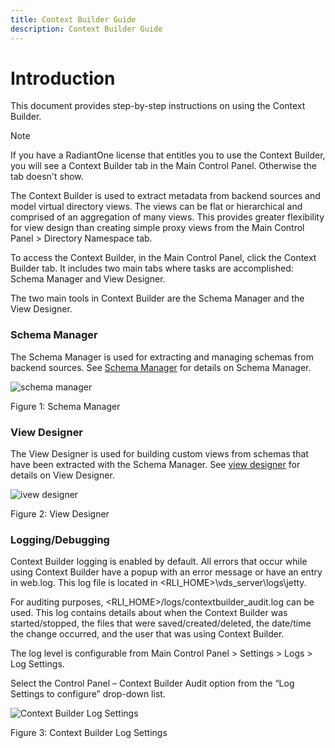 ```yaml
---
title: Context Builder Guide
description: Context Builder Guide
---
```


# Introduction

This document provides step-by-step instructions on using the Context Builder.
>[!note] 
>If you have a RadiantOne license that entitles you to use the Context Builder, you will see a Context Builder tab in the Main Control Panel. Otherwise the tab doesn't show. 

The Context Builder is used to extract metadata from backend sources and model virtual directory views. The views can be flat or hierarchical and comprised of an aggregation of many views. This provides greater flexibility for view design than creating simple proxy views from the Main Control Panel > Directory Namespace tab. 

To access the Context Builder, in the Main Control Panel, click the Context Builder tab. It includes two main tabs where tasks are accomplished: Schema Manager and View Designer.

The two main tools in Context Builder are the Schema Manager and the View Designer.

### Schema Manager 

The Schema Manager is used for extracting and managing schemas from backend sources. See [Schema Manager](schema-manager.md) for details on Schema Manager.
 
![schema manager](Media/Image1.1.jpg)

Figure 1: Schema Manager

### View Designer 

The View Designer is used for building custom views from schemas that have been extracted with the Schema Manager. See [view designer](view-designer.md) for details on View Designer.
 
![ivew designer](Media/Image1.2.jpg)

Figure 2: View Designer

### Logging/Debugging

Context Builder logging is enabled by default. All errors that occur while using Context Builder have a popup with an error message or have an entry in web.log. This log file is located in <RLI_HOME>\vds_server\logs\jetty. 

For auditing purposes, <RLI_HOME>/logs/contextbuilder_audit.log can be used. This log contains details about when the Context Builder was started/stopped, the files that were saved/created/deleted, the date/time the change occurred, and the user that was using Context Builder.

The log level is configurable from Main Control Panel > Settings > Logs > Log Settings.

Select the Control Panel – Context Builder Audit option from the “Log Settings to configure” drop-down list.

 ![Context Builder Log Settings](Media/Image1.3.jpg)

Figure 3: Context Builder Log Settings
